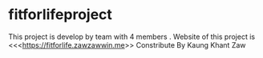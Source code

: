 # fitforlifeproject
This project is develop by team with 4 members .
Website of this project is <<<<https://fitforlife.zawzawwin.me>>>
Constribute By Kaung Khant Zaw
